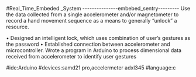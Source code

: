 #Real_Time_Embeded _System
---------------embebed_sentry---------
Use the data collected from a single accelerometer and/or magnetometer to record a hand movement sequence as a means to generally “unlock” a resource.

•	Designed an intelligent lock, which uses combination of user’s gestures as the password 
•	Established connection between accelerometer and microcontroller. Wrote a program in Arduino to process dimensional data received from accelerometer to identify user gestures

#ide:Arduino
#devices:samd21 pro,accelermeter adxl345
#language:c
